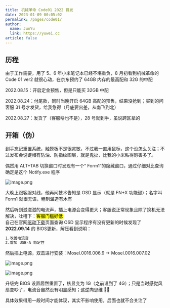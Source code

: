```yaml
---
title: 机械革命 Code01 2022 首发
date: 2023-01-09 00:05:02
permalink: /pages/code01/
author: 
  name: JunYu
  link: https://yuwei.cc
article: false
---
```

## 历程
由于工作需要，用了 5、6 年小米笔记本已经不堪重负，8 月初看到机械革命的 Code 01 ver2 就很心动，在京东预约了 64GB 内存的最高配和 32G 的中配

2022.08.15：开启定金预售，但是只能买 32GB 中配

2022.08.24：付尾款，同时当晚开启 64GB 高配的预售，结果没抢到；买到的问客服 31 号才发货，给我急得（月底要出差，从南飞到北）

2022.08.27：发货了（客服啥也不是），28 号就到手，虽说跨区拿的
## 开箱（伪）
到手忘记重置系统，触摸板不是很灵敏，不过我一直用鼠标，这个没怎么关注；不过发布会说键帽有防油、防指纹图层，就是鬼扯，比我的小米粘得厉害多了。

偶然用 ALT+TAB 切换窗口时发现有一个“ Form1”的隐藏窗口，通过仔细对比查询确定是这个 Notify.exe 程序

![image.png](https://f.pz.al/pzal/2023/01/13/81d8753ea62e8.png)

大晚上跟客服对线，他再问技术告知是 OSD 显示（就是 FN+X 功能键）；名字叫 Form1 就很无语，粗制滥造有木有

然后听到滋滋滋的电流声，插上电源会变得更大；客服说正常现象且除了换机无法解决，吐槽下：<mark>客服门槛好低</mark>  
自己在官网[驱动下载](https://www.mechrevo.com/service/)页面查询 OSD 显示程序有没有更新的时候发现了 **2022.09.14** 的 BIOS更新，解压看到说明：
```bash
1.改善电流音
2.增加 USB-A 稳定性
```
然后插上电源，双击进行安装：Mosel.0016.006.9 -> Mosel.0016.007.02

![image.png](https://f.pz.al/pzal/2023/01/13/5244c03602a17.png)

![image.png](https://f.pz.al/pzal/2023/01/13/b17c3f090f389.png)

升级完 BIOS 设置居然重置了，核显变为 1G（之前设到了 4G）；只是当时感觉风扇变吵了，电流音自然没有明显感知；这逆向思维 🐂🍺

具体效果得用一段时间才能体现，其实不影响使用，后面也就不会关注了